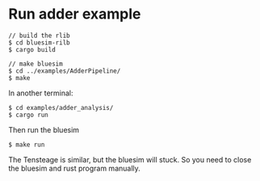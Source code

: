 # Run adder example

```
// build the rlib
$ cd bluesim-rilb
$ cargo build

// make bluesim
$ cd ../examples/AdderPipeline/
$ make
```

In another terminal:

```
$ cd examples/adder_analysis/
$ cargo run
```

Then run the bluesim

```
$ make run
```



The Tensteage is similar, but the bluesim will stuck. So you need to close the bluesim and rust program manually.